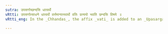 ```yaml
---
sutra: उपसर्गाच्छन्दसि धात्वर्थे
vRtti: उपसर्गात्साधने धात्वर्थे वर्त्तमानात्स्वार्थे वतिः प्रत्ययो भवति छन्दसि विषये ॥
vRtti_eng: In the _Chhandas_, the affix _vati_ is added to an _Upasarga_ (Preposition), in the sense of a verbal root.

---
```

